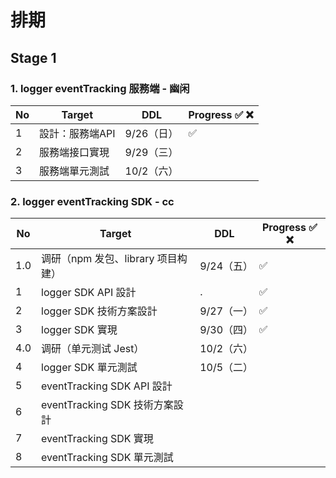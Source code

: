 # 排期

## Stage 1

### 1. logger eventTracking 服務端 - 幽闲

| No  | Target          | DDL        | Progress ✅ ❌ |
| --- | --------------- | ---------- | ------------ |
| 1   | 設計：服務端API | 9/26（日） | ✅            |
| 2   | 服務端接口實現  | 9/29（三） |              |
| 3   | 服務端單元測試  | 10/2（六） |              |

### 2. logger eventTracking SDK - cc

| No  | Target                             | DDL        | Progress ✅ ❌ |
| --- | ---------------------------------- | ---------- | ------------ |
| 1.0 | 调研（npm 发包、library 项目构建） | 9/24（五） | ✅            |
| 1   | logger SDK API 設計                | .          | ✅            |
| 2   | logger SDK 技術方案設計            | 9/27（一） | ✅            |
| 3   | logger SDK 實現                    | 9/30（四） |    ✅           |
| 4.0 | 调研（单元测试 Jest）              | 10/2（六） |              |
| 4   | logger SDK 單元測試                | 10/5（二） |              |
| 5   | eventTracking SDK API 設計         |            |              |
| 6   | eventTracking SDK 技術方案設計     |            |              |
| 7   | eventTracking SDK 實現             |            |              |
| 8   | eventTracking SDK 單元測試         |            |              |



